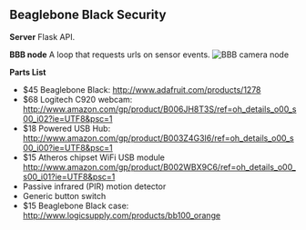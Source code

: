 ## Beaglebone Black Security

**Server**
Flask API.

**BBB node**
A loop that requests urls on sensor events.
![BBB camera node](http://robertqueenin.com/bbb_node.jpg)

**Parts List**
* $45 Beaglebone Black: http://www.adafruit.com/products/1278
* $68 Logitech C920 webcam: http://www.amazon.com/gp/product/B006JH8T3S/ref=oh_details_o00_s00_i02?ie=UTF8&psc=1
* $18 Powered USB Hub: http://www.amazon.com/gp/product/B003Z4G3I6/ref=oh_details_o00_s00_i00?ie=UTF8&psc=1
* $15 Atheros chipset WiFi USB module http://www.amazon.com/gp/product/B002WBX9C6/ref=oh_details_o00_s00_i01?ie=UTF8&psc=1
* Passive infrared (PIR) motion detector
* Generic button switch
* $15 Beaglebone Black case: http://www.logicsupply.com/products/bb100_orange
